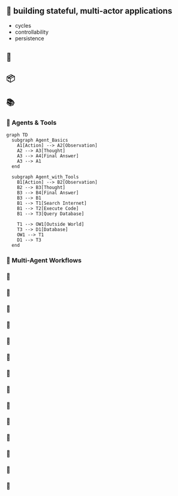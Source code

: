 ## 🧱 building stateful, multi-actor applications

- cycles
- controllability
- persistence


## 🤖 

## 📦

## 📚

### 🥃 Agents & Tools

```mermaid
graph TD
  subgraph Agent_Basics
    A1[Action] --> A2[Observation]
    A2 --> A3[Thought]
    A3 --> A4[Final Answer]
    A3 --> A1
  end
  
  subgraph Agent_with_Tools
    B1[Action] --> B2[Observation]
    B2 --> B3[Thought]
    B3 --> B4[Final Answer]
    B3 --> B1
    B1 --> T1[Search Internet]
    B1 --> T2[Execute Code]
    B1 --> T3[Query Database]
    
    T1 --> OW1[Outside World]
    T3 --> D1[Database]
    OW1 --> T1
    D1 --> T3
  end
```

### 🥃 Multi-Agent Workflows

### 🥃 

### 🥃 

### 🥃 

### 🥃 

### 🥃 

### 🥃 

### 🥃 

### 🥃 

### 🥃 

### 🥃 

### 🥃 

### 🥃 

### 🥃 

### 🥃 
